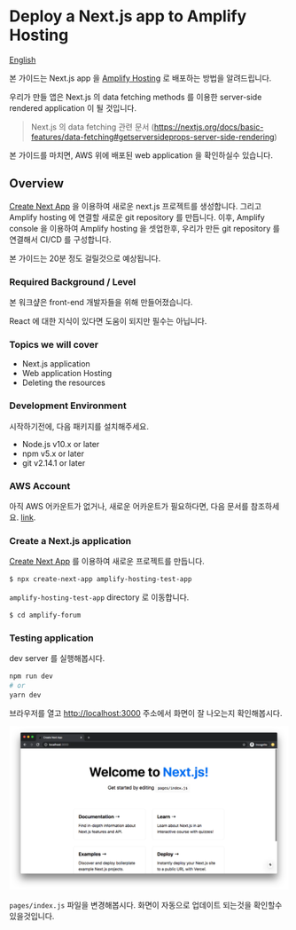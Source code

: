 # Deploy a Next.js app to Amplify Hosting

[English](README.md)

본 가이드는 Next.js app 을 [Amplify Hosting](https://aws.amazon.com/amplify/hosting/) 로 배포하는 방법을 알려드립니다.

우리가 만들 앱은 Next.js 의 data fetching methods 를 이용한 server-side rendered application 이 될 것입니다.

> Next.js 의 data fetching 관련 문서 (https://nextjs.org/docs/basic-features/data-fetching#getserversideprops-server-side-rendering)

본 가이드를 마치면, AWS 위에 배포된 web application 을 확인하실수 있습니다.


## Overview

[Create Next App](https://nextjs.org/docs/api-reference/create-next-app) 을 이용하여 새로운 next.js 프로젝트를 생성합니다.
그리고 Amplify hosting 에 연결할 새로운 git repository 를 만듭니다.
이후, Amplify console 을 이용하여 Amplify hosting 을 셋업한후, 우리가 만든 git repository 를 연결해서 CI/CD 를 구성합니다.

본 가이드는 20분 정도 걸릴것으로 예상됩니다.

### Required Background / Level

본 워크샾은 front-end 개발자들을 위해 만들어졌습니다.

React 에 대한 지식이 있다면 도움이 되지만 필수는 아닙니다.

### Topics we will cover

- Next.js application
- Web application Hosting
- Deleting the resources

### Development Environment

시작하기전에, 다음 패키지를 설치해주세요.

- Node.js v10.x or later
- npm v5.x or later
- git v2.14.1 or later

### AWS Account

아직 AWS 어카운트가 없거나, 새로운 어카운트가 필요하다면, 다음 문서를 참조하세요.
[link](https://aws.amazon.com/premiumsupport/knowledge-center/create-and-activate-aws-account/).

### Create a Next.js application

[Create Next App](https://nextjs.org/docs/api-reference/create-next-app) 를 이용하여 새로운 프로젝트를 만듭니다.

```sh
$ npx create-next-app amplify-hosting-test-app
```

`amplify-hosting-test-app` directory 로 이동합니다.

```sh
$ cd amplify-forum
```

### Testing application

dev server 를 실행해봅시다.

```bash
npm run dev
# or
yarn dev
```

브라우저를 열고 [http://localhost:3000](http://localhost:3000) 주소에서 화면이 잘 나오는지 확인해봅시다.

![localhost](localhost.png)

`pages/index.js` 파일을 변경해봅시다. 화면이 자동으로 업데이트 되는것을 확인할수 있을것입니다.

